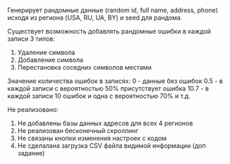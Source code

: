Генерирует рандомные данные (random id, full name, address, phone)
исходя из региона (USA, RU, UA, BY) и seed для рандома.

Существует возможность добавлять рандомные ошибки в каждой записи 3 типов:
1. Удаление символа
2. Добавление символа
3. Перестановка соседних символов местами

Значение количества ошибок в записях:
0 - данные без ошибок
0.5 - в каждой записи с вероятностью 50% присутствует ошибка
10.7 - в каждой записи 10 ошибок и одна с вероятностью 70% и т.д.

Не реализовано:
1. Не добавлены базы данных адресов для всех 4 регионов
2. Не реализован бесконечный скроллинг
3. Не связаны кнопки изменения настроек с кодом
4. Не сделалана загрузка CSV файла видимой информации (доп задание)
